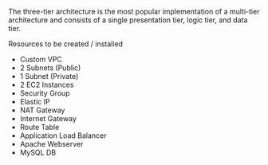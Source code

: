 The three-tier architecture is the most popular implementation of a multi-tier architecture and consists of a single presentation tier, logic tier, and data tier.

Resources to be created / installed
- Custom VPC
- 2 Subnets (Public)
- 1 Subnet (Private)
- 2 EC2 Instances
- Security Group
- Elastic IP
- NAT Gateway
- Internet Gateway
- Route Table
- Application Load Balancer
- Apache Webserver
- MySQL DB